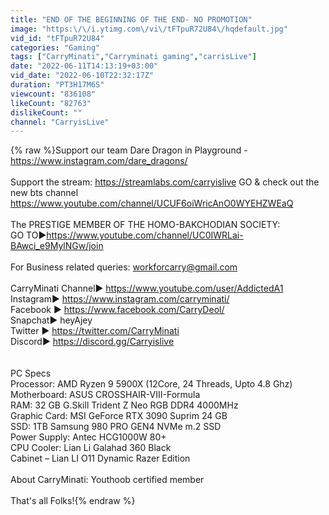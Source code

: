 ```yaml
---
title: "END OF THE BEGINNING OF THE END- NO PROMOTION"
image: "https:\/\/i.ytimg.com\/vi\/tFTpuR72U84\/hqdefault.jpg"
vid_id: "tFTpuR72U84"
categories: "Gaming"
tags: ["CarryMinati","Carryminati gaming","carrisLive"]
date: "2022-06-11T14:13:19+03:00"
vid_date: "2022-06-10T22:32:17Z"
duration: "PT3H17M6S"
viewcount: "836108"
likeCount: "82763"
dislikeCount: ""
channel: "CarryisLive"
---
```

{% raw %}Support our team Dare Dragon in Playground - <a rel="nofollow" target="blank" href="https://www.instagram.com/dare_dragons/">https://www.instagram.com/dare_dragons/</a><br /><br />Support the stream: <a rel="nofollow" target="blank" href="https://streamlabs.com/carryislive">https://streamlabs.com/carryislive</a> GO &amp; check out the new bts channel <a rel="nofollow" target="blank" href="https://www.youtube.com/channel/UCUF6oiWricAnO0WYEHZWEaQ">https://www.youtube.com/channel/UCUF6oiWricAnO0WYEHZWEaQ</a><br /><br />The PRESTIGE MEMBER OF THE HOMO-BAKCHODIAN SOCIETY:<br />GO TO▶️<a rel="nofollow" target="blank" href="https://www.youtube.com/channel/UC0IWRLai-BAwci_e9MylNGw/join">https://www.youtube.com/channel/UC0IWRLai-BAwci_e9MylNGw/join</a> <br /><br />For Business related queries: workforcarry@gmail.com<br /><br />CarryMinati Channel► <a rel="nofollow" target="blank" href="https://www.youtube.com/user/AddictedA1">https://www.youtube.com/user/AddictedA1</a><br />Instagram► <a rel="nofollow" target="blank" href="https://www.instagram.com/carryminati/">https://www.instagram.com/carryminati/</a><br />Facebook ► <a rel="nofollow" target="blank" href="https://www.facebook.com/CarryDeol/">https://www.facebook.com/CarryDeol/</a><br />Snapchat► heyAjey<br />Twitter ► <a rel="nofollow" target="blank" href="https://twitter.com/CarryMinati">https://twitter.com/CarryMinati</a><br />Discord▶ <a rel="nofollow" target="blank" href="https://discord.gg/Carryislive">https://discord.gg/Carryislive</a><br /><br /><br />PC Specs<br />Processor: AMD Ryzen 9 5900X (12Core, 24 Threads, Upto 4.8 Ghz)<br />Motherboard: ASUS CROSSHAIR-VIII-Formula<br />RAM: 32 GB G.Skill Trident Z Neo RGB DDR4 4000MHz <br />Graphic Card: MSI GeForce RTX 3090 Suprim 24 GB<br />SSD: 1TB Samsung 980 PRO GEN4 NVMe m.2 SSD<br />Power Supply: Antec HCG1000W 80+<br />CPU Cooler: Lian Li Galahad 360 Black<br />Cabinet – Lian LI O11 Dynamic Razer Edition<br /><br />About CarryMinati: Youthoob certified member<br /><br />That's all Folks!{% endraw %}
